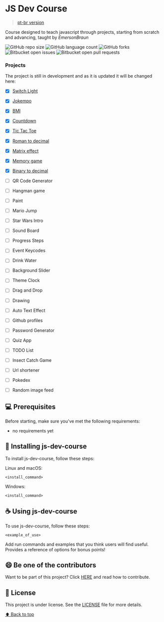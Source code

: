 # JS Dev Course

> [pt-br version](README-PTBR.md)  

Course designed to teach javascript through projects, starting from scratch and advancing, taught by *EmersonBraun*

![GitHub repo size](https://img.shields.io/github/repo-size/EmersonBraun/js-dev-course?style=for-the-badge)
![GitHub language count](https://img.shields.io/github/languages/count/EmersonBraun/js-dev-course?style=for-the-badge)
![GitHub forks](https://img.shields.io/github/forks/EmersonBraun/js-dev-course?style=for-the-badge)
![Bitbucket open issues](https://img.shields.io/bitbucket/issues/EmersonBraun/js-dev-course?style=for-the-badge)
![Bitbucket open pull requests](https://img.shields.io/bitbucket/pr-raw/EmersonBraun/js-dev-course?style=for-the-badge)


### Projects

The project is still in development and as it is updated it will be changed here:

- [x] [Switch Light](switch-light/README.md)
- [x] [Jokempo](jokempo/README.md)
- [x] [BMI](bmi/README.md)
- [x] [Countdown](countdown/README.md)
- [x] [Tic Tac Toe](tic-tac-toe/README.md)
- [x] [Roman to decimal](roman/README.md)
- [X] [Matrix effect](matrix/README.md)
- [x] [Memory game](memory/README.md)
- [x] [Binary to decimal](binary_to_decimal/README.md)
- [ ] QR Code Generator
- [ ] Hangman game
- [ ] Paint
- [ ] Mario Jump
- [ ] Star Wars Intro
- [ ] Sound Board
- [ ] Progress Steps
- [ ] Event Keycodes
- [ ] Drink Water
- [ ] Background Slider
- [ ] Theme Clock
- [ ] Drag and Drop
- [ ] Drawing
- [ ] Auto Text Effect
- [ ] Github profiles
- [ ] Password Generator
- [ ] Quiz App
- [ ] TODO List
- [ ] Insect Catch Game
- [ ] Url shortener
- [ ] Pokedex
- [ ] Random image feed


## 💻 Prerequisites

Before starting, make sure you've met the following requirements:
* no requirements yet

## 🚀 Installing js-dev-course

To install js-dev-course, follow these steps:

Linux and macOS:
```
<install_command>
```

Windows:
```
<install_command>
```

## ☕ Using js-dev-course

To use js-dev-course, follow these steps:

```
<example_of_use>
```

Add run commands and examples that you think users will find useful. Provides a reference of options for bonus points!

## 😄 Be one of the contributors<br>

Want to be part of this project? Click [HERE](CONTRIBUTING.md) and read how to contribute.

## 📝 License

This project is under license. See the [LICENSE](LICENSE.md) file for more details.

[⬆ Back to top](#js-dev-course)<br>